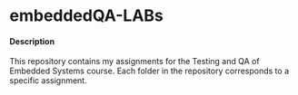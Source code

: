 # embeddedQA-LABs
#### Description
This repository contains my assignments for the Testing and QA of Embedded Systems course. Each folder in the repository corresponds to a specific assignment.
